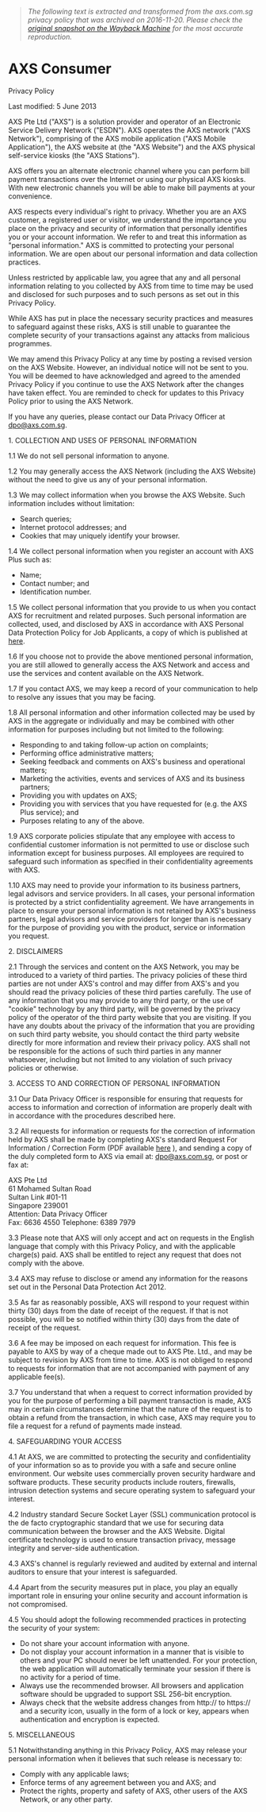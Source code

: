 > *The following text is extracted and transformed from the axs.com.sg privacy policy that was archived on 2016-11-20. Please check the [original snapshot on the Wayback Machine](https://web.archive.org/web/20161120083425id_/http%3A//axs.com.sg/privacyPolicy.php) for the most accurate reproduction.*

# AXS Consumer

Privacy Policy   


Last modified: 5 June 2013 

AXS Pte Ltd ("AXS") is a solution provider and operator of an Electronic Service Delivery Network ("ESDN"). AXS operates the AXS network ("AXS Network"), comprising of the AXS mobile application ("AXS Mobile Application"), the AXS website at (the "AXS Website") and the AXS physical self-service kiosks (the "AXS Stations"). 

AXS offers you an alternate electronic channel where you can perform bill payment transactions over the Internet or using our physical AXS kiosks. With new electronic channels you will be able to make bill payments at your convenience. 

AXS respects every individual's right to privacy. Whether you are an AXS customer, a registered user or visitor, we understand the importance you place on the privacy and security of information that personally identifies you or your account information. We refer to and treat this information as "personal information." AXS is committed to protecting your personal information. We are open about our personal information and data collection practices. 

Unless restricted by applicable law, you agree that any and all personal information relating to you collected by AXS from time to time may be used and disclosed for such purposes and to such persons as set out in this Privacy Policy. 

While AXS has put in place the necessary security practices and measures to safeguard against these risks, AXS is still unable to guarantee the complete security of your transactions against any attacks from malicious programmes. 

We may amend this Privacy Policy at any time by posting a revised version on the AXS Website. However, an individual notice will not be sent to you. You will be deemed to have acknowledged and agreed to the amended Privacy Policy if you continue to use the AXS Network after the changes have taken effect. You are reminded to check for updates to this Privacy Policy prior to using the AXS Network. 

If you have any queries, please contact our Data Privacy Officer at dpo@axs.com.sg. 

1\. COLLECTION AND USES OF PERSONAL INFORMATION

1.1 We do not sell personal information to anyone. 

1.2 You may generally access the AXS Network (including the AXS Website) without the need to give us any of your personal information. 

1.3 We may collect information when you browse the AXS Website. Such information includes without limitation: 

  * Search queries;
  * Internet protocol addresses; and
  * Cookies that may uniquely identify your browser.

  
1.4 We collect personal information when you register an account with AXS Plus such as: 

  * Name;
  * Contact number; and
  * Identification number.

  
1.5 We collect personal information that you provide to us when you contact AXS for recruitment and related purposes. Such personal information are collected, used, and disclosed by AXS in accordance with AXS Personal Data Protection Policy for Job Applicants, a copy of which is published at [here](https://web.archive.org/web/20161120083425id_/http%3A//axs.com.sg/jobPrivacyPolicy.php). 

1.6 If you choose not to provide the above mentioned personal information, you are still allowed to generally access the AXS Network and access and use the services and content available on the AXS Network. 

1.7 If you contact AXS, we may keep a record of your communication to help to resolve any issues that you may be facing. 

1.8 All personal information and other information collected may be used by AXS in the aggregate or individually and may be combined with other information for purposes including but not limited to the following: 

  * Responding to and taking follow-up action on complaints;
  * Performing office administrative matters;
  * Seeking feedback and comments on AXS's business and operational matters;
  * Marketing the activities, events and services of AXS and its business partners;
  * Providing you with updates on AXS; 
  * Providing you with services that you have requested for (e.g. the AXS Plus service); and
  * Purposes relating to any of the above.

  
1.9 AXS corporate policies stipulate that any employee with access to confidential customer information is not permitted to use or disclose such information except for business purposes. All employees are required to safeguard such information as specified in their confidentiality agreements with AXS. 

1.10 AXS may need to provide your information to its business partners, legal advisors and service providers. In all cases, your personal information is protected by a strict confidentiality agreement. We have arrangements in place to ensure your personal information is not retained by AXS's business partners, legal advisors and service providers for longer than is necessary for the purpose of providing you with the product, service or information you request. 

2\. DISCLAIMERS

2.1 Through the services and content on the AXS Network, you may be introduced to a variety of third parties. The privacy policies of these third parties are not under AXS's control and may differ from AXS's and you should read the privacy policies of these third parties carefully. The use of any information that you may provide to any third party, or the use of "cookie" technology by any third party, will be governed by the privacy policy of the operator of the third party website that you are visiting. If you have any doubts about the privacy of the information that you are providing on such third party website, you should contact the third party website directly for more information and review their privacy policy. AXS shall not be responsible for the actions of such third parties in any manner whatsoever, including but not limited to any violation of such privacy policies or otherwise. 

3\. ACCESS TO AND CORRECTION OF PERSONAL INFORMATION

3.1 Our Data Privacy Officer is responsible for ensuring that requests for access to information and correction of information are properly dealt with in accordance with the procedures described here. 

3.2 All requests for information or requests for the correction of information held by AXS shall be made by completing AXS's standard Request For Information / Correction Form (PDF available [here](https://web.archive.org/web/20161120083425id_/http%3A//axs.com.sg/documents/AXSRequestForm.pdf) ), and sending a copy of the duly completed form to AXS via email at: dpo@axs.com.sg, or post or fax at: 

AXS Pte Ltd   
61 Mohamed Sultan Road  
Sultan Link #01-11  
Singapore 239001  
Attention: Data Privacy Officer   
Fax: 6636 4550 Telephone: 6389 7979

3.3 Please note that AXS will only accept and act on requests in the English language that comply with this Privacy Policy, and with the applicable charge(s) paid. AXS shall be entitled to reject any request that does not comply with the above. 

3.4 AXS may refuse to disclose or amend any information for the reasons set out in the Personal Data Protection Act 2012. 

3.5 As far as reasonably possible, AXS will respond to your request within thirty (30) days from the date of receipt of the request. If that is not possible, you will be so notified within thirty (30) days from the date of receipt of the request. 

3.6 A fee may be imposed on each request for information. This fee is payable to AXS by way of a cheque made out to AXS Pte. Ltd., and may be subject to revision by AXS from time to time. AXS is not obliged to respond to requests for information that are not accompanied with payment of any applicable fee(s). 

3.7 You understand that when a request to correct information provided by you for the purpose of performing a bill payment transaction is made, AXS may in certain circumstances determine that the nature of the request is to obtain a refund from the transaction, in which case, AXS may require you to file a request for a refund of payments made instead. 

4\. SAFEGUARDING YOUR ACCESS

4.1 At AXS, we are committed to protecting the security and confidentiality of your information so as to provide you with a safe and secure online environment. Our website uses commercially proven security hardware and software products. These security products include routers, firewalls, intrusion detection systems and secure operating system to safeguard your interest. 

4.2 Industry standard Secure Socket Layer (SSL) communication protocol is the de facto cryptographic standard that we use for securing data communication between the browser and the AXS Website. Digital certificate technology is used to ensure transaction privacy, message integrity and server-side authentication. 

4.3 AXS's channel is regularly reviewed and audited by external and internal auditors to ensure that your interest is safeguarded. 

4.4 Apart from the security measures put in place, you play an equally important role in ensuring your online security and account information is not compromised. 

4.5 You should adopt the following recommended practices in protecting the security of your system: 

  * Do not share your account information with anyone.
  * Do not display your account information in a manner that is visible to others and your PC should never be left unattended. For your protection, the web application will automatically terminate your session if there is no activity for a period of time.
  * Always use the recommended browser. All browsers and application software should be upgraded to support SSL 256-bit encryption.
  * Always check that the website address changes from http:// to https:// and a security icon, usually in the form of a lock or key, appears when authentication and encryption is expected.

  
5\. MISCELLANEOUS

5.1 Notwithstanding anything in this Privacy Policy, AXS may release your personal information when it believes that such release is necessary to: 

  * Comply with any applicable laws;
  * Enforce terms of any agreement between you and AXS; and
  * Protect the rights, property and safety of AXS, other users of the AXS Network, or any other party.


